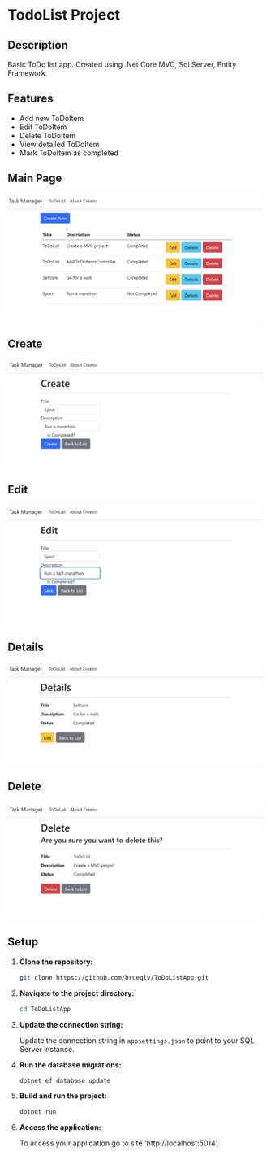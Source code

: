 # TodoList Project

## Description

Basic ToDo list app.
Created using .Net Core MVC, Sql Server, Entity Framework.

## Features

- Add new ToDoItem
- Edit ToDoItem
- Delete ToDoItem
- View detailed ToDoItem
- Mark ToDoItem as completed

## Main Page

![Main Page](https://github.com/brueqlv/Assets1/blob/master/Assets1/Images/Index.png)

## Create

![Create](https://github.com/brueqlv/Assets1/blob/master/Assets1/Images/Create.png)

## Edit

![Edit](https://github.com/brueqlv/Assets1/blob/master/Assets1/Images/Edit.png)


## Details

![Details](https://github.com/brueqlv/Assets1/blob/master/Assets1/Images/Details.png)


## Delete

![Delete](https://github.com/brueqlv/Assets1/blob/master/Assets1/Images/Delete.png)

## Setup

1. **Clone the repository:**

   ```bash
   git clone https://github.com/brueqlv/ToDoListApp.git
   ```

2. **Navigate to the project directory:**

   ```bash
   cd ToDoListApp
   ```

3. **Update the connection string:**

   Update the connection string in `appsettings.json` to point to your SQL Server instance.

4. **Run the database migrations:**

   ```bash
   dotnet ef database update
   ```

5. **Build and run the project:**

   ```bash
   dotnet run
   ```

6. **Access the application:**

   To access your application go to site 'http://localhost:5014'.
